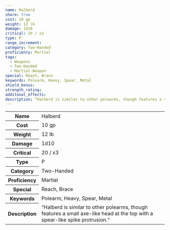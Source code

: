 ```yaml
---
name: Halberd
share: true
cost: 10 gp
weight: 12 lb
damage: 1d10
critical: 20 / x3
type: P
range_increment: 
category: Two-Handed
proficiency: Martial
tags:
  - Weapons
  - Two-Handed
  - Martial-Weapon
special: Reach, Brace
keywords: Polearm, Heavy, Spear, Metal
shield_bonus: 
strength_rating: 
additonal_effects: 
description: “Halberd is similar to other polearms, though features a small axe-like head at the top with a spear-like spike protrusion.”
---
```


<p><span style="overflow-x: auto;"><table><tbody><tr><th>Name</th><td>Halberd</td></tr><tr><th>Cost</th><td>10 gp</td></tr><tr><th>Weight</th><td>12 lb</td></tr><tr><th>Damage</th><td>1d10</td></tr><tr><th>Critical</th><td>20 / x3</td></tr><tr><th>Type</th><td>P</td></tr><tr><th>Category</th><td>Two-Handed</td></tr><tr><th>Proficiency</th><td>Martial</td></tr><tr><th>Special</th><td>Reach, Brace</td></tr><tr><th>Keywords</th><td>Polearm, Heavy, Spear, Metal</td></tr><tr><th>Description</th><td>“Halberd is similar to other polearms, though features a small axe-like head at the top with a spear-like spike protrusion.”</td></tr></tbody></table></span></p>